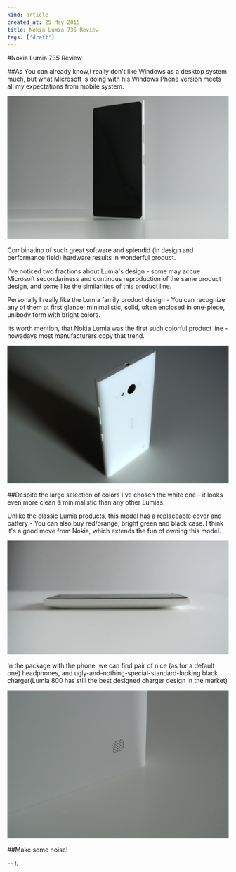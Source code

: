 ```yaml
---
kind: article
created_at: 25 May 2015
title: Nokia Lumia 735 Review
tags: ['draft']
---
```


#Nokia Lumia 735 Review

##As You can already know,I really don't like Windows as a desktop system much, but what Microsoft is doing with his Windows Phone version meets all my expectations from mobile system.

![lumia 01](/blog/images/lumia_735_01.jpg)

Combinatino of such great software and splendid (in design and performance field) hardware results in wonderful product. 

I've noticed two fractions about Lumia's design - some may accue Microsoft secondariness and continous reproduction of the same product design, and some like the similarities of this product line. 

Personally I really like the Lumia family product design - You can recognize any of them at first glance; minimalistic, solid, often enclosed in  one-piece, unibody form with bright colors.

Its worth mention, that Nokia Lumia was the first such colorful product line - nowadays most manufacturers copy that trend.

![lumia 02](/blog/images/lumia_735_03.jpg)

##Despite the large selection of colors I've chosen the white one - it looks even more clean & minimalistic than any other Lumias.

Unlike the classic Lumia products, this model has a replaceable cover and battery - You can also buy red/orange, bright green and black case. I think it's a good move from Nokia, which extends the fun of owning this model.

![lumia 03](/blog/images/lumia_735_02.jpg)

In the package with the phone, we can find pair of nice (as for a default one) headphones, and ugly-and-nothing-special-standard-looking black charger(Lumia 800 has still the best designed charger design in the market)

![lumia 04](/blog/images/lumia_735_04.jpg)

##Make some noise!



-- ł.
